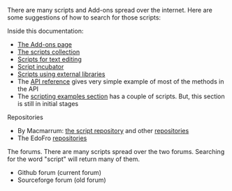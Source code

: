 There are many scripts and Add-ons spread over the internet. Here are some suggestions of how to search for those scripts:

Inside this documentation:
- [The Add-ons page](Add-ons_(install).md)
- [The scripts collection](Scripts_collection.md)
- [Scripts for text editing](Scripting_text_editing.md)
- [Script incubator](Script_incubator.md)
- [Scripts using external libraries](Example_scripts_using_external_libraries.md)
- The [API reference](Reference.md) gives very simple example of most of the methods in the API
- The [scripting examples section](examples/scripting_examples) has a couple of scripts. But, this section is still in initial stages

Repositories
- By Macmarrum: [the script repository](https://github.com/macmarrum/freeplane-scripting/tree/main/src/scripts) and other [repositories](https://github.com/macmarrum?tab=repositories)
- The EdoFro [repositories](https://github.com/EdoFro)

The forums. There are many scripts spread over the two forums. Searching for the word "script" will return many of them.
- Github forum (current forum)
- Sourceforge forum (old forum)

